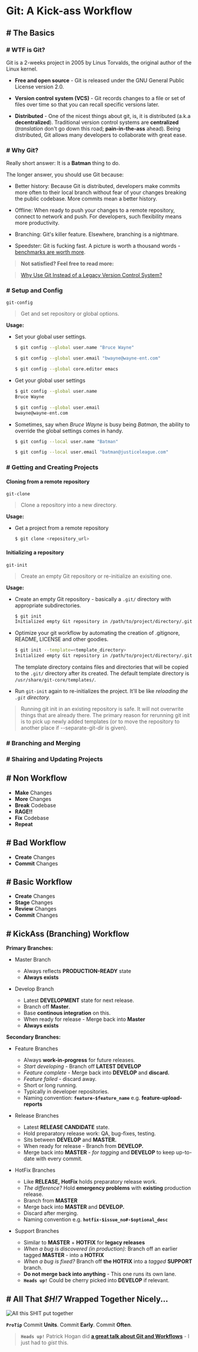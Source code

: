 # Git: A Kick-ass Workflow

## # The Basics

### # WTF is Git?

Git is a 2-weeks project in 2005 by Linus Torvalds, the original author of the Linux kernel.

- **Free and open source** - Git is released under the GNU General Public License version 2.0.

- **Version control system (VCS)** - Git records changes to a file or set of files over time so that you can recall specific versions later.

- **Distributed** - One of the nicest things about git, is, it is distributed (a.k.a **decentralized**). Traditional version control systems are **centralized** (*translation* don&apos;t go down this road; **pain-in-the-ass** ahead). Being distributed, Git allows many developers to collaborate with great ease. 

### # Why Git?

Really short answer: It is a **Batman** thing to do.

The longer answer, you should use Git because:
	
- Better history: Because Git is distributed, developers make commits more often to their local branch without fear of your changes breaking the public codebase. More commits mean a better history.

- Offline: When ready to push your changes to a remote repository, connect to network and push. For developers, such flexibility means more productivity.

- Branching: Git's killer feature. Elsewhere, branching is a nightmare.

- Speedster: Git is fucking fast. A picture is worth a thousand words - [benchmarks are worth more](https://git-scm.com/about/small-and-fast). 

> **Not satisfied? Feel free to read more:**

> [Why Use Git Instead of a Legacy Version Control System?](http://www.gitguys.com/topics/why-use-git-instead-of-a-legacy-version-control-system/)

### # Setup and Config
	
`git-config` 

> Get and set repository or global options.

**Usage:**

- Set your global user settings.
	
	```bash
	$ git config --global user.name "Bruce Wayne"
	
	$ git config --global user.email "bwayne@wayne-ent.com"
	
	$ git config --global core.editor emacs
	```
- Get your global user settings
	
	```bash
	$ git config --global user.name
	Bruce Wayne
	
	$ git config --global user.email
	bwayne@wayne-ent.com
	```

- Sometimes, say when *Bruce Wayne* is busy being *Batman*, the ability to override the global settings comes in handy.
	
	```bash
	$ git config --local user.name "Batman"
	
	$ git config --local user.email "batman@justiceleague.com"
	```
	
### # Getting and Creating Projects

#### Cloning from a remote repository

`git-clone` 
	
> Clone a repository into a new directory.

**Usage:**

- Get a project from a remote repository

	```bash
	$ git clone <repository_url>
	```

#### Initializing a repository

`git-init` 
> Create an empty Git repository or re-initialize an exisiting one.

**Usage:**

- Create an empty Git repository - basically a `.git/` directory with appropriate subdirectories.

	```bash
	$ git init
	Initialized empty Git repository in /path/to/project/directory/.git/
	```
	
- Optimize your git workflow by automating the creation of .gitignore, README, LICENSE and other goodies.

	```bash
	$ git init --template=<template_directory>
	Initialized empty Git repository in /path/to/project/directory/.git/
	```
	
	The template directory contains files and directories that will be copied to the `.git/` directory after its created. 
	The default template directory is `/usr/share/git-core/templates/`.
		
- Run `git-init` again to re-initializes the project. It'll be like *reloading the `.git` directory.*
> Running git init in an existing repository is safe. It will not overwrite things that are already there. The primary reason for rerunning git init is to pick up newly added templates (or to move the repository to another place if --separate-git-dir is given).

### # Branching and Merging

### # Shairing and Updating Projects

## # Non Workflow

- **Make** Changes 
- **More** Changes
- **Break** Codebase
- **RAGE!!**
- **Fix** Codebase
- **Repeat**

## # Bad Workflow

- **Create** Changes
- **Commit** Changes
	
## # Basic Workflow

- **Create** Changes
- **Stage** Changes
- **Review** Changes
- **Commit** Changes

## # KickAss (Branching) Workflow

**Primary Branches:**

- Master Branch
	- Always reflects **PRODUCTION-READY** state
	- **Always exists**

- Develop Branch
	- Latest **DEVELOPMENT** state for next release.
	- Branch off **Master**.
	- Base **continous integration** on this.
	- When ready for release - Merge back into **Master**
	- **Always exists**

**Secondary Branches:**

- Feature Branches
	- Always **work-in-progress** for future releases.
	- *Start developing* - Branch off **LATEST DEVELOP** 
	- *Feature complete* - Merge back into **DEVELOP** and **discard.**
	- *Feature failed* - discard away.
	- Short or long running.
	- Typically in developer repositories.
	- Naming convention: **`feature-$feature_name`** e.g. **feature-upload-reports**
	
- Release Branches
	- Latest **RELEASE CANDIDATE** state.
	- Hold preparatory release work: QA, bug-fixes, testing.
	- Sits between **DEVELOP** and **MASTER.**
	- When ready for release - Branch from **DEVELOP.**
	- Merge back into **MASTER** - *for tagging* and **DEVELOP** to keep up-to-date with every commit.
	
- HotFix Branches
	- Like **RELEASE,** **HotFix** holds preparatory release work.
	- *The difference?* Hold **emergency problems** with **existing** production release.
	- Branch from **MASTER**
	- Merge back into **MASTER** and **DEVELOP.**
	- Discard after merging.
	- Naming convention e.g. **`hotfix-$issue_no#-$optional_desc`**
	
- Support Branches
	- Similar to **MASTER** + **HOTFIX** for **legacy releases**
	- *When a bug is discovered (in production):* Branch off an earlier tagged **MASTER** - into a **HOTFIX**
	- *When a bug is fixed?* Branch off **the HOTFIX** into a *tagged* **SUPPORT** branch.
	- **Do not merge back into anything** - This one runs its own lane.
	- **`Heads up!`** Could be cherry picked into **DEVELOP** if relevant.

## # All That *$H!7* Wrapped Together Nicely...

![All this *SHIT* put together](https://dl.dropboxusercontent.com/u/62773211/docs/Git%20Branching%20Workflow%20-%20Patrick%20Hogan.png)
	
	
**`ProTip`** Commit **Units**. Commit **Early**. Commit **Often**.


> **`Heads up!`** Patrick Hogan did **[a great talk about Git and Workflows](https://youtu.be/GYnOwPl8yCE)** - I just had to *gist* this.
